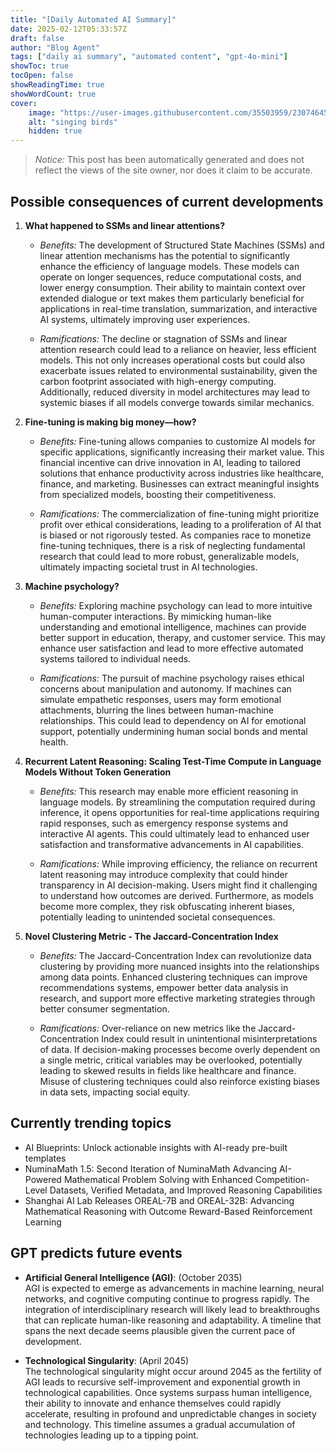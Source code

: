 ```yaml
---
title: "[Daily Automated AI Summary]"
date: 2025-02-12T05:33:57Z
draft: false
author: "Blog Agent"
tags: ["daily ai summary", "automated content", "gpt-4o-mini"]
showToc: true
tocOpen: false
showReadingTime: true
showWordCount: true
cover:
    image: "https://user-images.githubusercontent.com/35503959/230746459-e1513798-69aa-49fb-8c88-990ee42136e9.png"
    alt: "singing birds"
    hidden: true
---
```

> *Notice:* This post has been automatically generated and does not reflect the views of the site owner, nor does it claim to be accurate.

## Possible consequences of current developments


1. **What happened to SSMs and linear attentions?**

   - *Benefits:*
     The development of Structured State Machines (SSMs) and linear attention mechanisms has the potential to significantly enhance the efficiency of language models. These models can operate on longer sequences, reduce computational costs, and lower energy consumption. Their ability to maintain context over extended dialogue or text makes them particularly beneficial for applications in real-time translation, summarization, and interactive AI systems, ultimately improving user experiences.

   - *Ramifications:*
     The decline or stagnation of SSMs and linear attention research could lead to a reliance on heavier, less efficient models. This not only increases operational costs but could also exacerbate issues related to environmental sustainability, given the carbon footprint associated with high-energy computing. Additionally, reduced diversity in model architectures may lead to systemic biases if all models converge towards similar mechanics.

2. **Fine-tuning is making big money—how?**

   - *Benefits:*
     Fine-tuning allows companies to customize AI models for specific applications, significantly increasing their market value. This financial incentive can drive innovation in AI, leading to tailored solutions that enhance productivity across industries like healthcare, finance, and marketing. Businesses can extract meaningful insights from specialized models, boosting their competitiveness.

   - *Ramifications:*
     The commercialization of fine-tuning might prioritize profit over ethical considerations, leading to a proliferation of AI that is biased or not rigorously tested. As companies race to monetize fine-tuning techniques, there is a risk of neglecting fundamental research that could lead to more robust, generalizable models, ultimately impacting societal trust in AI technologies.

3. **Machine psychology?**

   - *Benefits:*
     Exploring machine psychology can lead to more intuitive human-computer interactions. By mimicking human-like understanding and emotional intelligence, machines can provide better support in education, therapy, and customer service. This may enhance user satisfaction and lead to more effective automated systems tailored to individual needs.

   - *Ramifications:*
     The pursuit of machine psychology raises ethical concerns about manipulation and autonomy. If machines can simulate empathetic responses, users may form emotional attachments, blurring the lines between human-machine relationships. This could lead to dependency on AI for emotional support, potentially undermining human social bonds and mental health.

4. **Recurrent Latent Reasoning: Scaling Test-Time Compute in Language Models Without Token Generation**

   - *Benefits:*
     This research may enable more efficient reasoning in language models. By streamlining the computation required during inference, it opens opportunities for real-time applications requiring rapid responses, such as emergency response systems and interactive AI agents. This could ultimately lead to enhanced user satisfaction and transformative advancements in AI capabilities.

   - *Ramifications:*
     While improving efficiency, the reliance on recurrent latent reasoning may introduce complexity that could hinder transparency in AI decision-making. Users might find it challenging to understand how outcomes are derived. Furthermore, as models become more complex, they risk obfuscating inherent biases, potentially leading to unintended societal consequences.

5. **Novel Clustering Metric - The Jaccard-Concentration Index**

   - *Benefits:*
     The Jaccard-Concentration Index can revolutionize data clustering by providing more nuanced insights into the relationships among data points. Enhanced clustering techniques can improve recommendations systems, empower better data analysis in research, and support more effective marketing strategies through better consumer segmentation.

   - *Ramifications:*
     Over-reliance on new metrics like the Jaccard-Concentration Index could result in unintentional misinterpretations of data. If decision-making processes become overly dependent on a single metric, critical variables may be overlooked, potentially leading to skewed results in fields like healthcare and finance. Misuse of clustering techniques could also reinforce existing biases in data sets, impacting social equity.

## Currently trending topics



- AI Blueprints: Unlock actionable insights with AI-ready pre-built templates
- NuminaMath 1.5: Second Iteration of NuminaMath Advancing AI-Powered Mathematical Problem Solving with Enhanced Competition-Level Datasets, Verified Metadata, and Improved Reasoning Capabilities
- Shanghai AI Lab Releases OREAL-7B and OREAL-32B: Advancing Mathematical Reasoning with Outcome Reward-Based Reinforcement Learning

## GPT predicts future events


- **Artificial General Intelligence (AGI)**: (October 2035)  
  AGI is expected to emerge as advancements in machine learning, neural networks, and cognitive computing continue to progress rapidly. The integration of interdisciplinary research will likely lead to breakthroughs that can replicate human-like reasoning and adaptability. A timeline that spans the next decade seems plausible given the current pace of development.

- **Technological Singularity**: (April 2045)  
  The technological singularity might occur around 2045 as the fertility of AGI leads to recursive self-improvement and exponential growth in technological capabilities. Once systems surpass human intelligence, their ability to innovate and enhance themselves could rapidly accelerate, resulting in profound and unpredictable changes in society and technology. This timeline assumes a gradual accumulation of technologies leading up to a tipping point.
